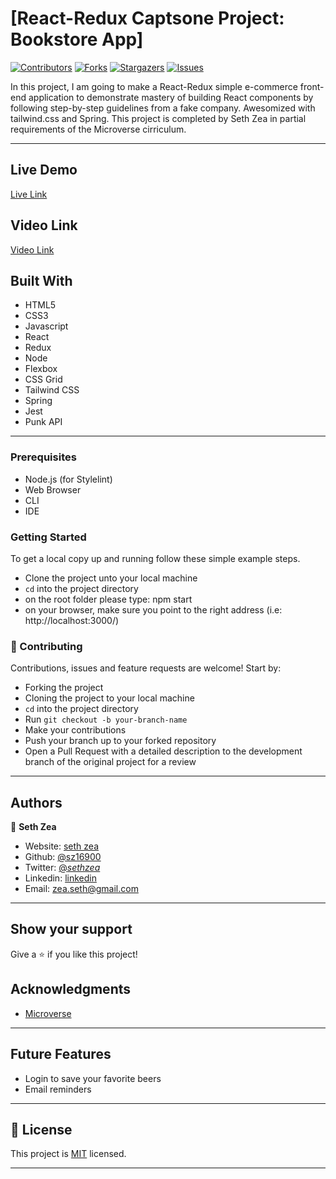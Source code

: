# [React-Redux Captsone Project: Bookstore App]

[![Contributors][contributors-shield]][contributors-url]
[![Forks][forks-shield]][forks-url]
[![Stargazers][stars-shield]][stars-url]
[![Issues][issues-shield]][issues-url]

In this project, I am going to make a React-Redux simple e-commerce front-end application to demonstrate mastery of building React components by following step-by-step guidelines from a fake company. Awesomized with tailwind.css and Spring. This project is completed by Seth Zea in partial requirements of the Microverse cirriculum.

---

## Live Demo

[Live Link](https://catalogue-react-redux.herokuapp.com/)

## Video Link

[Video Link](https://www.loom.com/share/51272b1066dd4222a621466cb674f369)

## Built With

- HTML5
- CSS3
- Javascript
- React
- Redux
- Node
- Flexbox
- CSS Grid
- Tailwind CSS
- Spring
- Jest
- Punk API

---

### Prerequisites

- Node.js (for Stylelint)
- Web Browser
- CLI
- IDE

### Getting Started

To get a local copy up and running follow these simple example steps.

- Clone the project unto your local machine
- `cd` into the project directory
- on the root folder please type: npm start
- on your browser, make sure you point to the right address (i.e: http://localhost:3000/)

### 🤝 Contributing

Contributions, issues and feature requests are welcome! Start by:

- Forking the project
- Cloning the project to your local machine
- `cd` into the project directory
- Run `git checkout -b your-branch-name`
- Make your contributions
- Push your branch up to your forked repository
- Open a Pull Request with a detailed description to the development branch of the original project for a review

---

## Authors

👤 **Seth Zea**

- Website: [seth zea](https://sethzea.com/)
- Github: [@sz16900](https://github.com/sz16900)
- Twitter: [@_sethzea_](https://twitter.com/_sethzea_)
- Linkedin: [linkedin](https://www.linkedin.com/in/seth-zea-9481a8148/)
- Email: zea.seth@gmail.com

---

## Show your support

Give a ⭐️ if you like this project!

## Acknowledgments

- [Microverse](https://microverse.org)

---

## Future Features

- Login to save your favorite beers
- Email reminders

---

## 📝 License

This project is [MIT](lic.url) licensed.

---

<!-- MARKDOWN LINKS & IMAGES -->

[contributors-shield]: https://img.shields.io/github/contributors/sz16900/react-bookstore.svg?style=flat-square
[contributors-url]: https://github.com/sz16900/react-bookstore/graphs/contributors
[forks-shield]: https://img.shields.io/github/forks/sz16900/react-bookstore.svg?style=flat-square
[forks-url]: https://github.com/sz16900/react-bookstore/network/members
[stars-shield]: https://img.shields.io/github/stars/sz16900/react-bookstore.svg?style=flat-square
[stars-url]: https://github.com/sz16900/react-bookstore/stargazers
[issues-shield]: https://img.shields.io/github/issues/sz16900/react-bookstore.svg?style=flat-square
[issues-url]: https://github.com/sz16900/react-bookstore/issues
